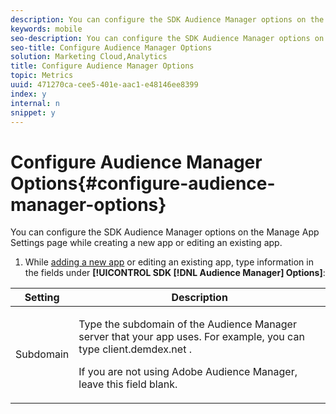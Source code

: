 ```yaml
---
description: You can configure the SDK Audience Manager options on the Manage App Settings page while creating a new app or editing an existing app.
keywords: mobile
seo-description: You can configure the SDK Audience Manager options on the Manage App Settings page while creating a new app or editing an existing app.
seo-title: Configure Audience Manager Options
solution: Marketing Cloud,Analytics
title: Configure Audience Manager Options
topic: Metrics
uuid: 471270ca-cee5-401e-aac1-e48146ee8399
index: y
internal: n
snippet: y
---
```


# Configure Audience Manager Options{#configure-audience-manager-options}

You can configure the SDK Audience Manager options on the Manage App Settings page while creating a new app or editing an existing app.

1. While [adding a new app](../../manage-apps/t-new-app.md#task_DB20EA0C8DF54C62B46858A77C53221F) or editing an existing app, type information in the fields under **[!UICONTROL SDK [!DNL Audience Manager] Options]**:

<table id="table_0A10A46D9C164244BE81EA5D0E8F8985"> 
 <thead> 
  <tr> 
   <th colname="col1" class="entry"> Setting </th> 
   <th colname="col2" class="entry"> Description </th> 
  </tr> 
 </thead>
 <tbody> 
  <tr> 
   <td colname="col1"> <p>Subdomain </p> </td> 
   <td colname="col2"> <p>Type the subdomain of the Audience Manager server that your app uses. For example, you can type 
     <userinput>
       client.demdex.net
     </userinput>. </p> <p>If you are not using <span class="keyword"> Adobe Audience Manager</span>, leave this field blank. </p> </td> 
  </tr> 
 </tbody> 
</table>

